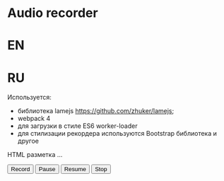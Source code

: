# Audio recorder

# EN

# RU

Используется:
 - библиотека lamejs https://github.com/zhuker/lamejs;
 - webpack 4
 - для загрузки в стиле ES6 worker-loader
 - для стилизации рекордера используются Bootstrap библиотека
 и другое


HTML разметка
    <link rel="stylesheet" href="css/bootstrap/bootstrap.min.css">
    ...
<body>
    <div class="container">
        <section id="webrecorder" class="pt-4">
            <div class="row pt-4" id="control">
                <div class="col-12" >
                    <button class="btn btn-outline-danger"  type="button" id="record">Record</button>
                    <button class="btn btn-outline-primary" type="button" id="pause">Pause</button>
                    <button class="btn btn-outline-primary" type="button" id="resume">Resume</button>
                    <button class="btn btn-outline-danger"  type="button" id="stop">Stop</button>
                </div>
            </div>
        </section>
    </div>
    <script src="dist/bandle.js"></script>
</body>